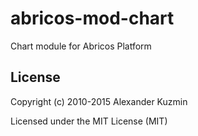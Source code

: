 # abricos-mod-chart

Chart module for Abricos Platform


## License
Copyright (c) 2010-2015 Alexander Kuzmin

Licensed under the MIT License (MIT)